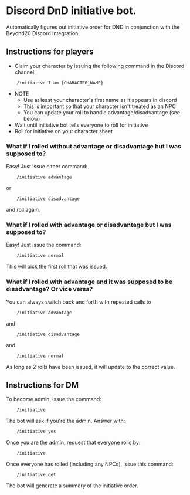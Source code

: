 # Discord DnD initiative bot.

Automatically figures out initiative order for DND in conjunction with the Beyond20 Discord
integration.

## Instructions for players

* Claim your character by issuing the following command in the Discord channel:

```
    /initiative I am {CHARACTER_NAME}
```

* NOTE
    * Use at least your character's first name as it appears in discord
    * This is important so that your character isn't treated as an NPC
    * You can update your roll to handle advantage/disadvantage (see below)
* Wait until initiative bot tells everyone to roll for initiative
* Roll for initiative on your character sheet

### What if I rolled without advantage or disadvantage but I was supposed to?
Easy! Just issue either command:
```
    /initiative advantage
```
or
```
    /initiative disadvantage
```
and roll again.

### What if I rolled with advantage or disadvantage but I was supposed to?
Easy! Just issue the command:
```
    /initiative normal
```
This will pick the first roll that was issued.

### What if I rolled with advantage and it was supposed to be disadvantage? Or vice versa?
You can always switch back and forth with repeated calls to
```
    /initiative advantage
```
and
```
    /initiative disadvantage
```
and
```
    /initiative normal
```

As long as 2 rolls have been issued, it will update to the correct value.


## Instructions for DM

To become admin, issue the command:
```
    /initiative
```
The bot will ask if you're the admin. Answer with:
```
    /initiative yes
```

Once you are the admin, request that everyone rolls by:
```
    /initiative
```

Once everyone has rolled (including any NPCs), issue this command:
```
    /initiative get
```

The bot will generate a summary of the initiative order.
